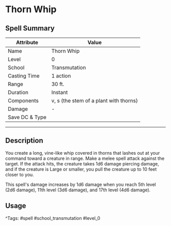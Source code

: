 # Thorn Whip

## Spell Summary

| Attribute        | Value                  |
|------------------|------------------------|
| Name             | Thorn Whip                 |
| Level            | 0                |
| School           | Transmutation          |
| Casting Time     | 1 action              |
| Range            | 30 ft.            |
| Duration         | Instant             |
| Components       | v, s (the stem of a plant with thorns)             |
| Damage           | -               |
| Save DC & Type   |              |

---

## Description

You create a long, vine-like whip covered in thorns that lashes out at your command toward a creature in range. Make a melee spell attack against the target. If the attack hits, the creature takes 1d6 damage piercing damage, and if the creature is Large or smaller, you pull the creature up to 10 feet closer to you.

This spell's damage increases by 1d6 damage when you reach 5th level (2d6 damage), 11th level (3d6 damage), and 17th level (4d6 damage).

## Usage


^Tags: #spell #school_transmutation #level_0